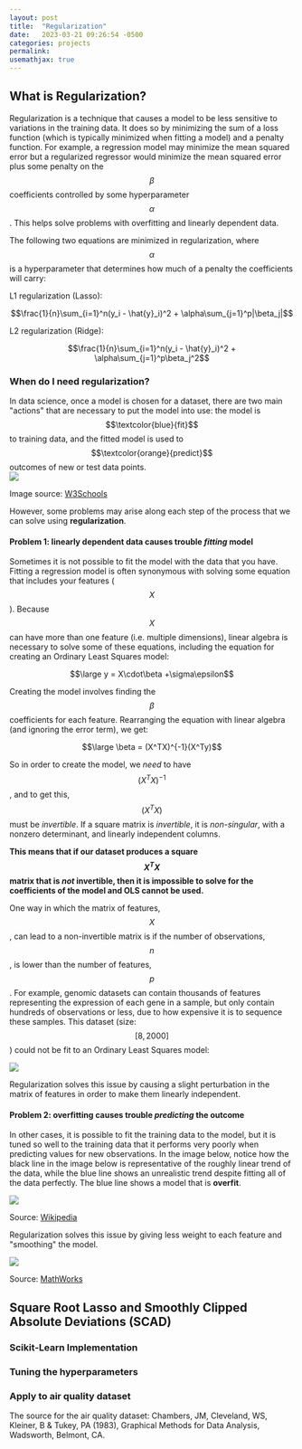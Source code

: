 ```yaml
---
layout: post
title:  "Regularization"
date:   2023-03-21 09:26:54 -0500
categories: projects
permalink: 
usemathjax: true
---
```


## **What is Regularization?**
Regularization is a technique that causes a model to be less sensitive to variations in the training data. It does so by minimizing the sum of a loss function (which is typically minimized when fitting a model) and a penalty function.  For example, a regression model may minimize the mean squared error but a regularized regressor would minimize the mean squared error plus some penalty on the $$\beta$$ coefficients controlled by some hyperparameter $$\alpha$$.  This helps solve problems with overfitting and linearly dependent data. 

The following two equations are minimized in regularization, where $$\alpha$$ is a hyperparameter that determines how much of a penalty the coefficients will carry:

L1 regularization (Lasso): 

$$\frac{1}{n}\sum_{i=1}^n(y_i - \hat{y}_i)^2 + \alpha\sum_{j=1}^p|\beta_j|$$

L2 regularization (Ridge):

$$\frac{1}{n}\sum_{i=1}^n(y_i - \hat{y}_i)^2 + \alpha\sum_{j=1}^p\beta_j^2$$


### **When do I need regularization?**

In data science, once a model is chosen for a dataset, there are two main "actions" that are necessary to put the model into use:
the model is $$\textcolor{blue}{fit}$$ to training data, and the fitted model is used to $$\textcolor{orange}{predict}$$ outcomes of new or test data points.  
![]({{site.baseurl}}/assets/images/regularization/img_linear_regression2.png)

Image source: [W3Schools](https://www.w3schools.com/python/python_ml_linear_regression.asp)

However, some problems may arise along each step of the process that we can solve using **regularization**. 

#### **Problem 1: linearly dependent data causes trouble *fitting* model**

Sometimes it is not possible to fit the model with the data that you have.  Fitting a regression model is often synonymous with solving some equation that includes your features ($$X$$).  Because $$X$$ can have more than one feature (i.e. multiple dimensions), linear algebra is necessary to solve some of these equations, including the equation for creating an Ordinary Least Squares model:

$$\large y = X\cdot\beta +\sigma\epsilon$$

Creating the model involves finding the $$\beta$$ coefficients for each feature.  Rearranging the equation with linear algebra (and ignoring the error term), we get: 

$$\large \beta = (X^TX)^{-1}(X^Ty)$$

So in order to create the model, we *need* to have $$(X^TX)^{-1}$$, and to get this, $$(X^TX)$$ must be *invertible*.  If a square matrix is *invertible*, it is *non-singular*, with a nonzero determinant, and linearly independent columns.  

**This means that if our dataset produces a square $$X^TX$$ matrix that is *not* invertible, then it is impossible to solve for the coefficients of the model and OLS cannot be used.**

One way in which the matrix of features, $$X$$, can lead to a non-invertible matrix is if the number of observations, $$n$$, is lower than the number of features, $$p$$.  For example, genomic datasets can contain thousands of features representing the expression of each gene in a sample, but only contain hundreds of observations or less, due to how expensive it is to sequence these samples.  This dataset (size: $$[8,2000]$$) could not be fit to an Ordinary Least Squares model: 

![]({{site.baseurl}}/assets/images/regularization/genetic_table_eg.png)

Regularization solves this issue by causing a slight perturbation in the matrix of features in order to make them linearly independent. 


#### **Problem 2: overfitting causes trouble *predicting* the outcome**

In other cases, it is possible to fit the training data to the model, but it is tuned so well to the training data that it performs very poorly when predicting values for new observations. In the image below, notice how the black line in the image below is representative of the roughly linear trend of the data, while the blue line shows an unrealistic trend despite fitting all of the data perfectly. The blue line shows a model that is **overfit**. 

![]({{site.baseurl}}/assets/images/regularization/Overfitted_Data.png)

Source: [Wikipedia](https://en.wikipedia.org/wiki/Overfitting)

Regularization solves this issue by giving less weight to each feature and "smoothing" the model. 

![]({{site.baseurl}}/assets/images/regularization/regularized.png)

Source: [MathWorks](https://www.mathworks.com/discovery/regularization.html)


## Square Root Lasso and Smoothly Clipped Absolute Deviations (SCAD)

### Scikit-Learn Implementation 

### Tuning the hyperparameters

### Apply to air quality dataset

The source for the air quality dataset:
Chambers, JM, Cleveland, WS, Kleiner, B & Tukey, PA (1983), Graphical Methods for Data Analysis, Wadsworth, Belmont, CA.